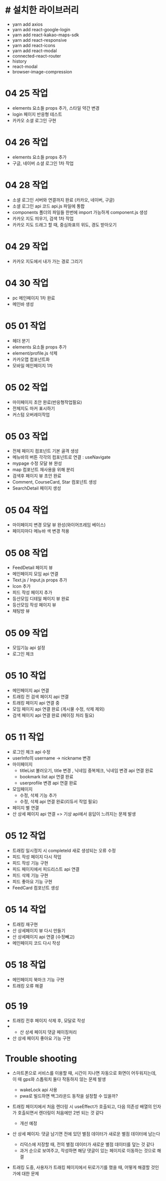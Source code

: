 # # 설치한 라이브러리

- yarn add axios
- yarn add react-google-login
- yarn add react-kakao-maps-sdk
- yarn add react-responsive
- yarn add react-icons
- yarn add react-modal
- connected-react-router
- history
- react-modal
- browser-image-compression

# 04 25 작업

- elements 요소들 props 추가, 스타일 약간 변경
- login 페이지 반응형 테스트
- 카카오 소셜 로그인 구현

# 04 26 작업

- elements 요소들 props 추가
- 구글, 네이버 소셜 로그인 1차 작업

# 04 28 작업

- 소셜 로그인 서버와 연결까지 완료 (카카오, 네이버, 구글)
- 소셜 로그인 api 코드 api.js 파일에 통합
- components 폴더의 파일들 한번에 import 가능하게 component.js 생성
- 카카오 지도 띄우기, 검색 1차 작업
- 카카오 지도 드래그 할 때, 중심좌표의 위도, 경도 받아오기

# 04 29 작업

- 카카오 지도에서 내가 가는 경로 그리기

# 04 30 작업

- pc 메인페이지 1차 완료
- 메인바 생성

# 05 01 작업

- 헤더 분기
- elements 요소들 props 추가
- element/profile.js 삭제
- 카카오맵 컴포넌트화
- 모바일 메인페이지 1차

# 05 02 작업

- 마이페이지 초안 완료(반응형작업필요)
- 전체지도 마커 표시하기
- 커스텀 오버레이작업

# 05 03 작업

- 전체 페이지 컴포넌트 기본 골격 생성
- 메뉴바의 버튼 각각의 컴포넌트로 연결 : useNavigate
- mypage 수정 모달 뷰 완성
- map 컴포넌트 재사용을 위해 분리
- 검색후 페이지 뷰 초안 완료
- Comment, CourseCard, Star 컴포넌트 생성
- SearchDetail 페이지 생성

# 05 04 작업

- 마이페이지 변경 모달 뷰 완성(와이어프레임 베이스)
- 페이지마다 메뉴바 색 변경 적용

# 05 08 작업

- FeedDetail 페이지 뷰
- 메인페이지 모임 api 연결
- Text.js / Input.js props 추가
- Icon 추가
- 피드 작성 페이지 추가
- 등산모임 디테일 페이지 뷰 완료
- 등산모임 작성 페이지 뷰
- 채팅방 뷰

# 05 09 작업

- 모임기능 api 설정
- 로그인 체크

# 05 10 작업

- 메인페이지 api 연결
- 트래킹 전 검색 페이지 api 연결
- 트래킹 페이지 api 연결 중
- 모임 페이지 api 연결 완료 (게시물 수정, 삭제 제외)
- 검색 페이지 api 연결 완료 (페이징 처리 필요)

# 05 11 작업

- 로그인 체크 api 수정
- userInfo의 username -> nickname 변경
- 마이페이지
  - titleList 불러오기, title 변경 , 닉네임 중복체크, 닉네임 변경 api 연결 완료
  - bookmark list api 연결 완료
  - userprofile 변경 api 연결 완료
- 모임페이지
  - 수정, 삭제 기능 추가
  - 수정, 삭제 api 연결 완료(리듀서 작업 필요)
- 페이지 별 연결
- 산 상세 페이지 api 연결 => 기상 api에서 응답이 느려지는 문제 발생

# 05 12 작업

- 트래킹 일시정지 시 completeId 새로 생성되는 오류 수정
- 피드 작성 페이지 다시 작업
- 피드 작성 기능 구현
- 피드 페이지에서 피드리스트 api 연결
- 피드 삭제 기능 구현
- 피드 좋아요 기능 구현
- FeedCard 컴포넌트 생성

# 05 14 작업

- 트래킹 재구현
- 산 상세페이지 뷰 다시 만들기
- 산 상세페이지 api 연결 (수정빼고)
- 메인페이지 코드 다시 작성

# 05 18 작업

- 메인페이지 북마크 기능 구현
- 트래킹 오류 해결

# 05 19

- 트래킹 전후 페이지 삭제 후, 모달로 작성
- - 산 상세 페이지 댓글 페이징처리
- 산 상세 페이지 좋아요 기능 구현

# Trouble shooting

- 스마트폰으로 서비스를 이용할 때, 시간이 지나면 자동으로 화면이 어두워지는데, 이 때 gps와 스톱워치 둘다 작동하지 않는 문제 발생

  - wakeLock api 사용
  - pwa로 빌드하면 백그라운드 동작을 설정할 수 있을까?

- 트래킹 페이지에서 처음 렌더링 시 useEffect가 호출되고, 다음 의존성 배열의 인자가 호출되면서 렌더링이 처음에만 2번 되는 것 같다

  - 개선 예정

- 산 상세 페이지: 댓글 남기면 전에 있던 별점 데이터가 새로운 별점 데이터에 남는다

  - 리덕스에 저장할 때, 전의 별점 데이터가 새로운 별점 데이터를 덮는 것 같다
  - 과거 순으로 보여주고, 작성하면 해당 댓글이 있는 페이지로 이동하는 것으로 해결

- 트래킹 도중, 사용자가 트래킹 페이지에서 뒤로가기를 했을 때, 어떻게 해결할 것인가에 대한 문제
